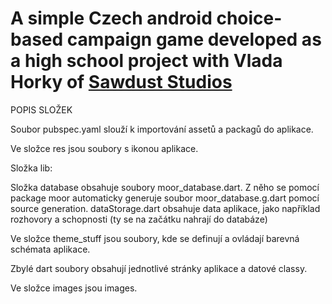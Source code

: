 # A simple Czech android choice-based campaign game developed as a high school project with Vlada Horky of [Sawdust Studios](https://github.com/sawduststudios)

POPIS SLOŽEK

Soubor pubspec.yaml slouží k importování assetů a packagů do aplikace.

Ve složce res jsou soubory s ikonou aplikace.

Složka lib:

Složka database obsahuje soubory moor_database.dart. 
Z něho se pomocí package moor automaticky generuje soubor 
moor_database.g.dart pomocí source generation.
dataStorage.dart obsahuje data aplikace, jako například rozhovory a schopnosti (ty se na začátku nahrají do databáze)

Ve složce theme_stuff jsou soubory, kde se definují a ovládají barevná schémata aplikace.

Zbylé dart soubory obsahují jednotlivé stránky aplikace a datové classy.

Ve složce images jsou images.
